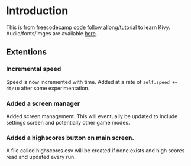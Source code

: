 # Introduction

This is from freecodecamp [code follow allong/tutorial](https://www.youtube.com/watch?v=l8Imtec4ReQ) to learn Kivy.
Audio/fonts/imges are available [here](https://codewithjonathan.net/resourceskivy). 

## Extentions

### Incremental speed

Speed is now incremented with time. Added at a rate of `self.speed += dt/10` after some experimentation.

### Added a screen manager

Added screen management. This will eventually be updated to include settings screen and potentially other game modes.

### Added a highscores button on main screen. 

A file called highscores.csv will be created if none exists and high scores read and updated every run.
